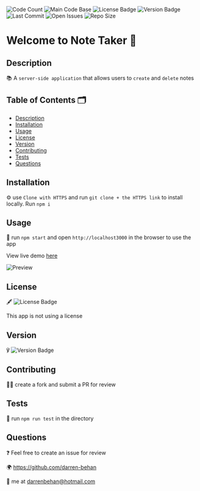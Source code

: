 ![Code Count](https://img.shields.io/github/languages/count/darren-behan/note-taker) ![Main Code Base](https://img.shields.io/github/languages/top/darren-behan/note-taker) ![License Badge](https://img.shields.io/badge/license-none-blue) ![Version Badge](https://img.shields.io/badge/version-1.0-red) ![Last Commit](https://img.shields.io/github/last-commit/darren-behan/note-taker) ![Open Issues](https://img.shields.io/github/issues-raw/darren-behan/note-taker) ![Repo Size](https://img.shields.io/github/repo-size/darren-behan/note-taker)

# Welcome to Note Taker 👋

## Description

📚 A `server-side application` that allows users to `create` and `delete` notes

## Table of Contents 🗂

* [Description](#Description)
* [Installation](#Installation)
* [Usage](#Usage)
* [License](#License)
* [Version](#Version)
* [Contributing](#Contributing)
* [Tests](#Tests)
* [Questions](#Questions)

## Installation

⚙️ use `Clone with HTTPS` and run `git clone + the HTTPS link` to install locally. Run `npm i`

## Usage

🚨 run `npm start` and open `http://localhost3000` in the browser to use the app

View live demo <a href="https://obscure-fjord-01262.herokuapp.com">here</a>

![Preview](./assets/images/note-taker-app.png "Preview of Note Taker App")

## License

🖋 ![License Badge](https://img.shields.io/badge/license-none-blue)

This app is not using a license

## Version

℣ ![Version Badge](https://img.shields.io/badge/version-1.0-red)

## Contributing

👩‍💻 create a fork and submit a PR for review

## Tests

🧪 run `npm run test` in the directory

## Questions

❓ Feel free to create an issue for review

🌍 https://github.com/darren-behan

📧 me at darrenbehan@hotmail.com